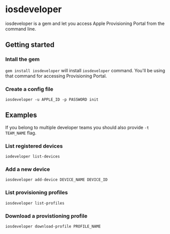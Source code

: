 # iosdeveloper
iosdeveloper is a gem and let you access Apple Provisioning Portal from the command line.

## Getting started

### Intall the gem
```gem install iosdeveloper``` will install ```iosdeveloper``` command. You'll be using that command for accessing Provisioning Portal.

### Create a config file
```iosdeveloper -u APPLE_ID -p PASSWORD init```  


## Examples
  
If you belong to multiple developer teams you should also provide ```-t TEAM_NAME``` flag. 

### List registered devices
```iodeveloper list-devices```

### Add a new device
```iosdeveloper add-device DEVICE_NAME DEVICE_ID```

### List provisioning profiles
```iosdeveloper list-profiles```

### Download a provistioning profile
```iosdeveloper download-profile PROFILE_NAME```
